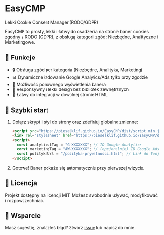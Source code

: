 # EasyCMP
Lekki Cookie Consent Manager (RODO/GDPR)

EasyCMP to prosty, lekki i łatwy do osadzenia na stronie baner cookies zgodny z RODO (GDPR), z obsługą kategorii zgód: Niezbędne, Analityczne i Marketingowe.

## 🚀 Funkcje
- 🔒 Obsługa zgód per kategoria (Niezbędne, Analityka, Marketing)
- 📊 Dynamiczne ładowanie Google Analytics/Ads tylko przy zgodzie
- 🎯 Możliwość ponownego wyświetlenia banera
- 🎨 Responsywny i lekki design bez bibliotek zewnętrznych
- 📁 Łatwy do integracji w dowolnej stronie HTML

## 🔧 Szybki start
1. Dołącz skrypt i styl do strony oraz zdefiniuj globalne zmienne:

	```html
	<script src="https://pieselklif.github.io/EasyCMP/dist/script.min.js" defer></script>
	<link rel="stylesheet" href="https://pieselklif.github.io/EasyCMP/dist/style.min.css">
	<script>
	  const analyticstTag = "G-XXXXXXX"; // ID Google Analytics
	  const marketingTag = "AW-XXXXXXX"; // (opcjonalnie) ID Google Ads
	  const politykaUrl = "/polityka-prywatnosci.html"; // Link do Twojej polityki prywatności
	</script>
	```
	
2. Gotowe! Baner pokaże się automatycznie przy pierwszej wizycie.

## 📝 Licencja
Projekt dostępny na licencji MIT. Możesz swobodnie używać, modyfikować i rozpowszechniać.

## 🤝 Wsparcie
Masz sugestię, znalazłeś błąd? Stwórz [issue](https://github.com/PieselKlif/EasyCMP/issues) lub napisz do mnie.
